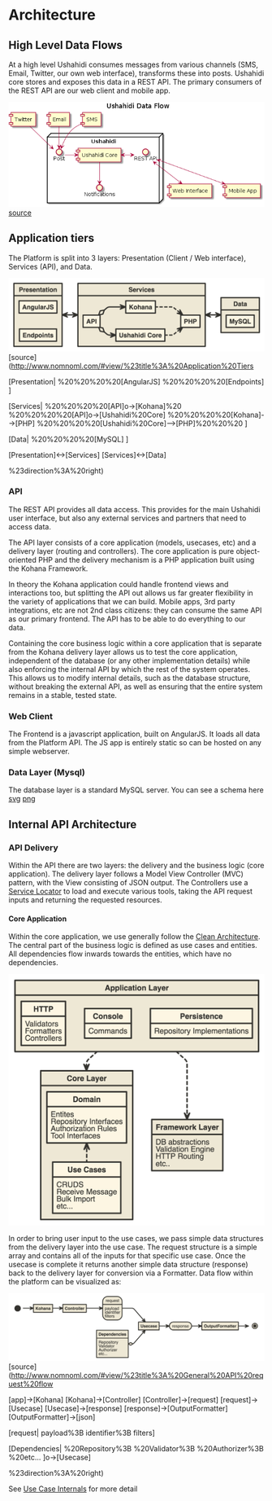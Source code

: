 # Architecture

## High Level Data Flows

At a high level Ushahidi consumes messages from various channels \(SMS, Email, Twitter, our own web interface\), transforms these into posts. Ushahidi core stores and exposes this data in a REST API. The primary consumers of the REST API are our web client and mobile app.

![Data Flow](../.gitbook/assets/data-flow%20%281%29.png) [source](https://www.planttext.com/?text=RP71Ri8m38RlVWehf-sGDq0LQ6CI1n2YJ3jKFGIQKaiXGOsd7YRU7RTgkmKj1ylvVyVvd2mZcvQ_hmw0YPt5pzYOXYh2TyC6Frpe08fZHyosBQ78jxd4zTMGAm5yg2ogwOZ27q1PBw-u3v6dN1tM-H5N-ur24x7VI3wRky1Kqzam1H_L80-Xc47UGcjBk0l6Dfn845Utcp1ysHDkl53LvYp-BwHkwTAmpWQ64JNL-Y4I1VeuASytmuYyqCxM__d5M50kvXPFS7ygidIAj9UkGkTrbhm9mDBwIdxe0G00)

## Application tiers

The Platform is split into 3 layers: Presentation \(Client / Web interface\), Services \(API\), and Data.

![Application tiers](../.gitbook/assets/app-tiers%20%281%29.png) [source](http://www.nomnoml.com/#view/%23title%3A%20Application%20Tiers

[Presentation|
%20%20%20%20[AngularJS]
%20%20%20%20[Endpoints]
]

[Services|
%20%20%20%20[API]o->[Kohana]%20
%20%20%20%20[API]o->[Ushahidi%20Core]
%20%20%20%20[Kohana]-->[PHP]
%20%20%20%20[Ushahidi%20Core]-->[PHP]%20%20%20
]

[Data|
%20%20%20%20[MySQL]
]

[Presentation]<->[Services]
[Services]<->[Data]


%23direction%3A%20right)

### API

The REST API provides all data access. This provides for the main Ushahidi user interface, but also any external services and partners that need to access data.

The API layer consists of a core application \(models, usecases, etc\) and a delivery layer \(routing and controllers\). The core application is pure object-oriented PHP and the delivery mechanism is a PHP application built using the Kohana Framework.

In theory the Kohana application could handle frontend views and interactions too, but splitting the API out allows us far greater flexibility in the variety of applications that we can build. Mobile apps, 3rd party integrations, etc are not 2nd class citizens: they can consume the same API as our primary frontend. The API has to be able to do everything to our data.

Containing the core business logic within a core application that is separate from the Kohana delivery layer allows us to test the core application, independent of the database \(or any other implementation details\) while also enforcing the internal API by which the rest of the system operates. This allows us to modify internal details, such as the database structure, without breaking the external API, as well as ensuring that the entire system remains in a stable, tested state.

### Web Client

The Frontend is a javascript application, built on AngularJS. It loads all data from the Platform API. The JS app is entirely static so can be hosted on any simple webserver.

### Data Layer \(Mysql\)

The database layer is a standard MySQL server. You can see a schema here [svg](https://github.com/tuxpiper/platform/tree/fcc78a1dd925ff383509ac9e862ad295850d187f/docs/schema.svg) [png](https://github.com/tuxpiper/platform/tree/fcc78a1dd925ff383509ac9e862ad295850d187f/docs/schema.png)

## Internal API Architecture

### API Delivery

Within the API there are two layers: the delivery and the business logic \(core application\). The delivery layer follows a Model View Controller \(MVC\) pattern, with the View consisting of JSON output. The Controllers use a [Service Locator](https://en.wikipedia.org/wiki/Service_locator_pattern) to load and execute various tools, taking the API request inputs and returning the requested resources.

#### Core Application

Within the core application, we use generally follow the [Clean Architecture](http://blog.8thlight.com/uncle-bob/2012/08/13/the-clean-architecture.html). The central part of the business logic is defined as use cases and entities. All dependencies flow inwards towards the entities, which have no dependencies.

![Software architecture layers](../.gitbook/assets/arch-layers%20%281%29.png)

In order to bring user input to the use cases, we pass simple data structures from the delivery layer into the use case. The request structure is a simple array and contains all of the inputs for that specific use case. Once the usecase is complete it returns another simple data structure \(response\) back to the delivery layer for conversion via a Formatter. Data flow within the platform can be visualized as:

![API Request Flow](../.gitbook/assets/api-request-flow.png) [source](http://www.nomnoml.com/#view/%23title%3A%20General%20API%20request%20flow

[<start>app]->[Kohana]
[Kohana]->[Controller]
[Controller]->[<state>request]
[<state>request]->[Usecase]
[Usecase]->[<state>response]
[<state>response]->[OutputFormatter]
[OutputFormatter]->[<end>json]

[<state>request|
payload%3B
identifier%3B
filters]

[Dependencies|
%20Repository%3B
%20Validator%3B
%20Authorizer%3B
%20etc...
]o->[Usecase]

%23direction%3A%20right)

See [Use Case Internals](use-case-internals.md) for more detail

